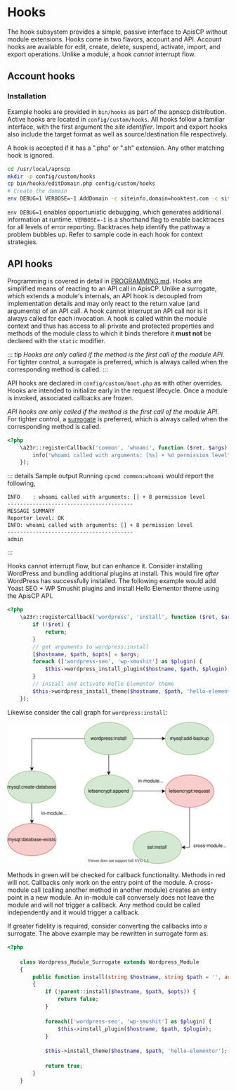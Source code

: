 # Hooks

The hook subsystem provides a simple, passive interface to ApisCP without module extensions. Hooks come in two flavors, account and API. Account hooks are available for edit, create, delete, suspend, activate, import, and export operations. Unlike a module, a hook *cannot* interrupt flow.

## Account hooks

### Installation

Example hooks are provided in `bin/hooks` as part of the apnscp distribution. Active hooks are located in `config/custom/hooks`. All hooks follow a familiar interface, with the first argument the *site identifier*. Import and export hooks also include the target format as well as source/destination file respectively.

A hook is accepted if it has a ".php" or ".sh" extension. Any other matching hook is ignored.

```bash
cd /usr/local/apnscp
mkdir -p config/custom/hooks
cp bin/hooks/editDomain.php config/custom/hooks
# Create the domain
env DEBUG=1 VERBOSE=-1 AddDomain -c siteinfo,domain=hooktest.com -c siteinfo,admin_user=hooktest -c dns,enabled=0
```

`env DEBUG=1` enables opportunistic debugging, which generates additional information at runtime. `VERBOSE=-1` is a shorthand flag to enable backtraces for all levels of error reporting. Backtraces help identify the pathway a problem bubbles up. Refer to sample code in each hook for context strategies.

## API hooks

Programming is covered in detail in [PROGRAMMING.md](../PROGRAMMING.md). Hooks are simplified means of reacting to an API call in ApisCP. Unlike a surrogate, which extends a module's internals, an API hook is decoupled from implementation details and may only react to the return value (and arguments) of an API call. A hook cannot interrupt an API call nor is it always called for each invocation. A hook is called within the module context and thus has access to all private and protected properties and methods of the module class to which it binds therefore it **must not** be declared with the `static` modifier.

::: tip
*Hooks are only called if the method is the first call of the module API.* For tighter control, a surrogate is preferred, which is always called when the corresponding method is called.
:::

API hooks are declared in `config/custom/boot.php` as with other overrides. Hooks are intended to initialize early in the request lifecycle. Once a module is invoked, associated callbacks are frozen.

*API hooks are only called if the method is the first call of the module API.* For tighter control, a [surrogate](../PROGRAMMING.md#extending-modules-with-surrogates) is preferred, which is always called when the corresponding method is called.

```php
<?php
    \a23r::registerCallback('common', 'whoami', function ($ret, $args) {
		info("whoami called with arguments: [%s] + %d permission level", implode(', ', $args), $this->permission_level);
	});

```

::: details Sample output
Running `cpcmd common:whoami` would report the following,

```
INFO    : whoami called with arguments: [] + 8 permission level
----------------------------------------
MESSAGE SUMMARY
Reporter level: OK
INFO: whoami called with arguments: [] + 8 permission level
----------------------------------------
admin
```
:::

Hooks cannot interrupt flow, but can enhance it. Consider installing WordPress and bundling additional plugins at install. This would fire *after* WordPress has successfully installed. The following example would add Yoast SEO + WP Smushit plugins and install Hello Elementor theme using the ApisCP API.

```php
<?php
    \a23r::registerCallback('wordpress', 'install', function ($ret, $args) {
        if (!$ret) {
            return;
        }
        // get arguments to wordpress:install
        [$hostname, $path, $opts] = $args;
        foreach (['wordpress-seo', 'wp-smushit'] as $plugin) {
            $this->wordpress_install_plugin($hostname, $path, $plugin);
        }
        // install and activate Hello Elementor theme
        $this->wordpress_install_theme($hostname, $path, 'hello-elementor');
	});
```

Likewise consider the call graph for `wordpress:install`:

![wordpress:install hook call graph](./images/hook-call-graph.svg)

Methods in green will be checked for callback functionality. Methods in red will not. Callbacks only work on the entry point of the module. A cross-module call (calling another method in another module) creates an entry point in a new module. An in-module call conversely does not leave the module and will not trigger a callback. Any method could be called independently and it would trigger a callback.

If greater fidelity is required, consider converting the callbacks into a surrogate. The above example may be rewritten in surrogate form as:

```php
<?php
    
    class Wordpress_Module_Surrogate extends Wordpress_Module
	{
    	public function install(string $hostname, string $path = '', array $opts = array()): bool 
        {
            if (!parent::install($hostname, $path, $opts)) {
                return false;
            }
            
            foreach(['wordpress-seo', 'wp-smushit'] as $plugin) {
                $this->install_plugin($hostname, $path, $plugin);
            }
            
            $this->install_theme($hostname, $path, 'hello-elementor');
            
            return true;
        }
	}
```

